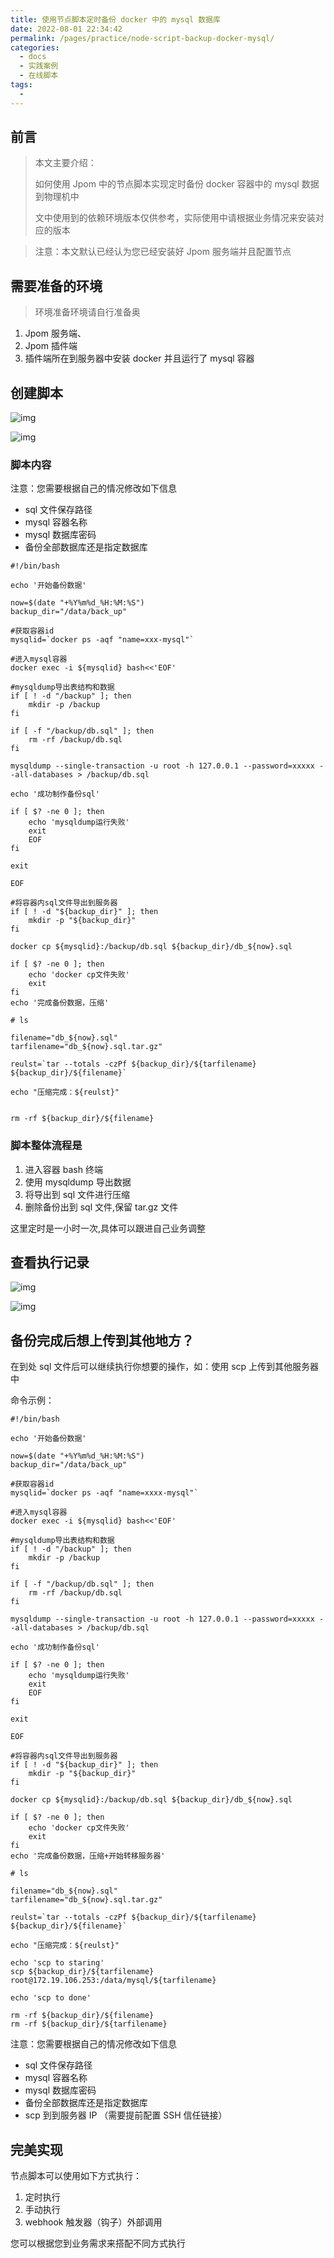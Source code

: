 ```yaml
---
title: 使用节点脚本定时备份 docker 中的 mysql 数据库
date: 2022-08-01 22:34:42
permalink: /pages/practice/node-script-backup-docker-mysql/
categories:
  - docs
  - 实践案例
  - 在线脚本
tags:
  - 
---
```



## 前言


> 本文主要介绍：
> 
> 如何使用 Jpom 中的节点脚本实现定时备份 docker 容器中的 mysql 数据到物理机中
>
> 文中使用到的依赖环境版本仅供参考，实际使用中请根据业务情况来安装对应的版本

> 注意：本文默认已经认为您已经安装好 Jpom 服务端并且配置节点

## 需要准备的环境

> 环境准备环境请自行准备奥

1. Jpom 服务端、
2. Jpom 插件端
3. 插件端所在到服务器中安装 docker 并且运行了 mysql 容器

## 创建脚本

![img](/images/tutorial/node-script-backup-docker-mysql/img.png)

![img](/images/tutorial/node-script-backup-docker-mysql/img_1.png)

### 脚本内容

注意：您需要根据自己的情况修改如下信息

- sql 文件保存路径
- mysql 容器名称
- mysql 数据库密码
- 备份全部数据库还是指定数据库

```shell
#!/bin/bash

echo '开始备份数据'
 
now=$(date "+%Y%m%d_%H:%M:%S")
backup_dir="/data/back_up"
 
#获取容器id
mysqlid=`docker ps -aqf "name=xxx-mysql"`
 
#进入mysql容器
docker exec -i ${mysqlid} bash<<'EOF'
 
#mysqldump导出表结构和数据
if [ ! -d "/backup" ]; then
    mkdir -p /backup
fi
 
if [ -f "/backup/db.sql" ]; then
    rm -rf /backup/db.sql
fi
 
mysqldump --single-transaction -u root -h 127.0.0.1 --password=xxxxx --all-databases > /backup/db.sql
 
echo '成功制作备份sql'
 
if [ $? -ne 0 ]; then
    echo 'mysqldump运行失败'
    exit
    EOF
fi
 
exit
 
EOF
 
#将容器内sql文件导出到服务器
if [ ! -d "${backup_dir}" ]; then
    mkdir -p "${backup_dir}"
fi
 
docker cp ${mysqlid}:/backup/db.sql ${backup_dir}/db_${now}.sql
 
if [ $? -ne 0 ]; then
    echo 'docker cp文件失败'
    exit
fi
echo '完成备份数据，压缩'

# ls

filename="db_${now}.sql"
tarfilename="db_${now}.sql.tar.gz"

reulst=`tar --totals -czPf ${backup_dir}/${tarfilename} ${backup_dir}/${filename}`

echo "压缩完成：${reulst}"


rm -rf ${backup_dir}/${filename}
```

### 脚本整体流程是

1. 进入容器 bash 终端
2. 使用 mysqldump 导出数据
3. 将导出到 sql 文件进行压缩
4. 删除备份出到 sql 文件,保留 tar.gz 文件

这里定时是一小时一次,具体可以跟进自己业务调整


## 查看执行记录

![img](/images/tutorial/node-script-backup-docker-mysql/img_2.png)

![img](/images/tutorial/node-script-backup-docker-mysql/img_3.png)


## 备份完成后想上传到其他地方？

在到处 sql 文件后可以继续执行你想要的操作，如：使用 scp 上传到其他服务器中

命令示例：

```shell
#!/bin/bash

echo '开始备份数据'
 
now=$(date "+%Y%m%d_%H:%M:%S")
backup_dir="/data/back_up"
 
#获取容器id
mysqlid=`docker ps -aqf "name=xxxx-mysql"`
 
#进入mysql容器
docker exec -i ${mysqlid} bash<<'EOF'
 
#mysqldump导出表结构和数据
if [ ! -d "/backup" ]; then
    mkdir -p /backup
fi
 
if [ -f "/backup/db.sql" ]; then
    rm -rf /backup/db.sql
fi
 
mysqldump --single-transaction -u root -h 127.0.0.1 --password=xxxxx --all-databases > /backup/db.sql
 
echo '成功制作备份sql'
 
if [ $? -ne 0 ]; then
    echo 'mysqldump运行失败'
    exit
    EOF
fi
 
exit
 
EOF
 
#将容器内sql文件导出到服务器
if [ ! -d "${backup_dir}" ]; then
    mkdir -p "${backup_dir}"
fi
 
docker cp ${mysqlid}:/backup/db.sql ${backup_dir}/db_${now}.sql
 
if [ $? -ne 0 ]; then
    echo 'docker cp文件失败'
    exit
fi
echo '完成备份数据，压缩+开始转移服务器'

# ls

filename="db_${now}.sql"
tarfilename="db_${now}.sql.tar.gz"

reulst=`tar --totals -czPf ${backup_dir}/${tarfilename} ${backup_dir}/${filename}`

echo "压缩完成：${reulst}"

echo 'scp to staring'
scp ${backup_dir}/${tarfilename}   root@172.19.106.253:/data/mysql/${tarfilename}

echo 'scp to done'

rm -rf ${backup_dir}/${filename}
rm -rf ${backup_dir}/${tarfilename}
```

注意：您需要根据自己的情况修改如下信息

- sql 文件保存路径
- mysql 容器名称
- mysql 数据库密码
- 备份全部数据库还是指定数据库
- scp 到到服务器 IP （需要提前配置 SSH 信任链接）


## 完美实现

节点脚本可以使用如下方式执行：

1. 定时执行
2. 手动执行
3. webhook 触发器（钩子）外部调用

您可以根据您到业务需求来搭配不同方式执行